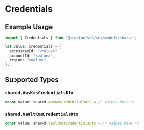 # Credentials

## Example Usage

```typescript
import { Credentials } from "@starton/sdk/sdk/models/shared";

let value: Credentials = {
  accessKeyId: "<value>",
  accountId: "<value>",
  region: "<value>",
};
```

## Supported Types

### `shared.AwsKmsCredentialsDto`

```typescript
const value: shared.AwsKmsCredentialsDto = /* values here */
```

### `shared.VaultKmsCredentialsDto`

```typescript
const value: shared.VaultKmsCredentialsDto = /* values here */
```

